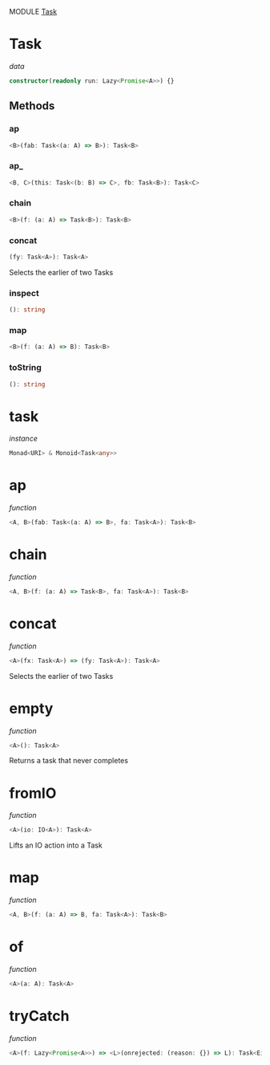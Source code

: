 MODULE [Task](https://github.com/gcanti/fp-ts/blob/master/src/Task.ts)
# Task
*data*
```ts
constructor(readonly run: Lazy<Promise<A>>) {}
```
## Methods

### ap
```ts
<B>(fab: Task<(a: A) => B>): Task<B> 
```
### ap_
```ts
<B, C>(this: Task<(b: B) => C>, fb: Task<B>): Task<C> 
```
### chain
```ts
<B>(f: (a: A) => Task<B>): Task<B> 
```
### concat
```ts
(fy: Task<A>): Task<A> 
```
Selects the earlier of two Tasks
### inspect
```ts
(): string 
```
### map
```ts
<B>(f: (a: A) => B): Task<B> 
```
### toString
```ts
(): string 
```
# task
*instance*
```ts
Monad<URI> & Monoid<Task<any>>
```
# ap
*function*
```ts
<A, B>(fab: Task<(a: A) => B>, fa: Task<A>): Task<B>
```

# chain
*function*
```ts
<A, B>(f: (a: A) => Task<B>, fa: Task<A>): Task<B>
```

# concat
*function*
```ts
<A>(fx: Task<A>) => (fy: Task<A>): Task<A>
```
Selects the earlier of two Tasks

# empty
*function*
```ts
<A>(): Task<A>
```
Returns a task that never completes

# fromIO
*function*
```ts
<A>(io: IO<A>): Task<A>
```
Lifts an IO action into a Task

# map
*function*
```ts
<A, B>(f: (a: A) => B, fa: Task<A>): Task<B>
```

# of
*function*
```ts
<A>(a: A): Task<A>
```

# tryCatch
*function*
```ts
<A>(f: Lazy<Promise<A>>) => <L>(onrejected: (reason: {}) => L): Task<Either<L, A>>
```